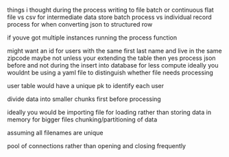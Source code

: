 things i thought during the process
writing to file batch or continuous
flat file vs csv for intermediate data store
batch process vs individual record process for when converting json to structured row

if youve got multiple instances running the process function

might want an id for users with the same first last name and live in the same zipcode
maybe not unless your extending the table then yes
process json before and not during the insert into database for less compute
ideally you wouldnt be using a yaml file to distinguish whether file needs processing

user table would have a unique pk to identify each user

divide data into smaller chunks first
before processing


ideally you would be importing file for loading
rather than storing data in memory
for bigger files chunking/partitioning of data

assuming all filenames are unique


pool of connections rather than opening and closing frequently

